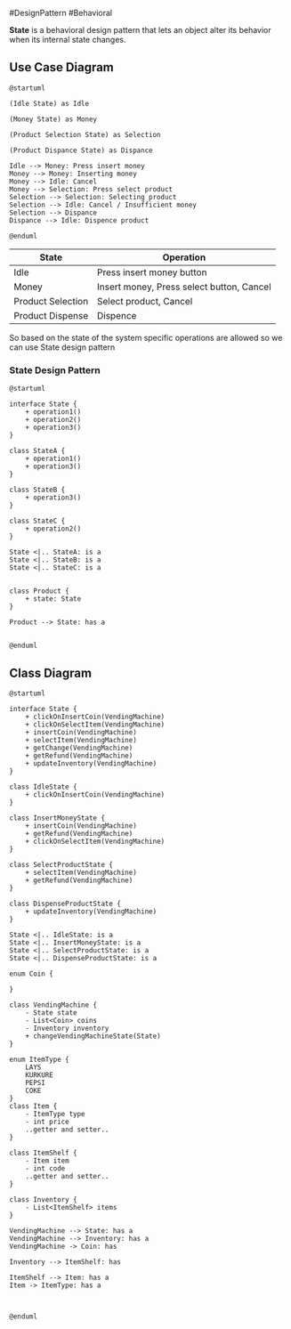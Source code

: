 #DesignPattern #Behavioral

**State** is a behavioral design pattern that lets an object alter its behavior when its internal state changes.


## Use Case Diagram

```uml
@startuml

(Idle State) as Idle

(Money State) as Money

(Product Selection State) as Selection

(Product Dispance State) as Dispance

Idle --> Money: Press insert money
Money --> Money: Inserting money
Money --> Idle: Cancel
Money --> Selection: Press select product
Selection --> Selection: Selecting product
Selection --> Idle: Cancel / Insufficient money
Selection --> Dispance
Dispance --> Idle: Dispence product

@enduml
```


| State             | Operation                 |
| ----------------- | ------------------------- |
| Idle              | Press insert money button |
| Money             | Insert money, Press select button, Cancel      |
| Product Selection | Select product, Cancel    |
| Product Dispense  | Dispence                  |


So based on the state of the system specific operations are allowed so we can use State design pattern


### State Design Pattern

```uml
@startuml

interface State {
	+ operation1()
    + operation2()
    + operation3()
}

class StateA {
	+ operation1()
    + operation3()
}

class StateB {
	+ operation3()
}

class StateC {
	+ operation2()
}

State <|.. StateA: is a
State <|.. StateB: is a
State <|.. StateC: is a


class Product {
	+ state: State
}

Product --> State: has a


@enduml
```


## Class Diagram

```UML
@startuml

interface State {
	+ clickOnInsertCoin(VendingMachine)
    + clickOnSelectItem(VendingMachine)
    + insertCoin(VendingMachine)
    + selectItem(VendingMachine)
    + getChange(VendingMachine)
    + getRefund(VendingMachine)
    + updateInventory(VendingMachine)
}

class IdleState {
	+ clickOnInsertCoin(VendingMachine)
}

class InsertMoneyState {
	+ insertCoin(VendingMachine)
    + getRefund(VendingMachine)
    + clickOnSelectItem(VendingMachine)
}

class SelectProductState {
	+ selectItem(VendingMachine)
    + getRefund(VendingMachine)
}

class DispenseProductState {
	+ updateInventory(VendingMachine)
}

State <|.. IdleState: is a
State <|.. InsertMoneyState: is a
State <|.. SelectProductState: is a
State <|.. DispenseProductState: is a

enum Coin {
	
}

class VendingMachine {
	- State state
    - List<Coin> coins
    - Inventory inventory
    + changeVendingMachineState(State)
}

enum ItemType {
	LAYS
    KURKURE
    PEPSI
    COKE
}
class Item {
	- ItemType type
	- int price
    ..getter and setter..
}

class ItemShelf {
	- Item item
    - int code
    ..getter and setter..
}

class Inventory {
	- List<ItemShelf> items
}

VendingMachine --> State: has a
VendingMachine --> Inventory: has a
VendingMachine -> Coin: has

Inventory --> ItemShelf: has

ItemShelf --> Item: has a
Item -> ItemType: has a



@enduml
```


